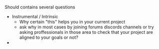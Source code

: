 Should contains several questions 
- Instrumental / Intrinsic
  - Why certain "this" helps you in your current project
  - ask why in most cases by joining forums discords channels or try asking proffessionals in those area to check that your project are aligned to your goals or not?
- 